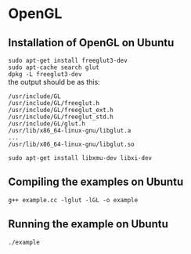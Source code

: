 # OpenGL
## Installation of OpenGL on Ubuntu  
`sudo apt-get install freeglut3-dev`  
`sudo apt-cache search glut`  
`dpkg -L freeglut3-dev`  
the output should be as this:  
```
/usr/include/GL
/usr/include/GL/freeglut.h
/usr/include/GL/freeglut_ext.h
/usr/include/GL/freeglut_std.h
/usr/include/GL/glut.h
/usr/lib/x86_64-linux-gnu/libglut.a
...
/usr/lib/x86_64-linux-gnu/libglut.so
```

`sudo apt-get install libxmu-dev libxi-dev`  

## Compiling the examples on Ubuntu
`g++ example.cc -lglut -lGL -o example`

## Running the example on Ubuntu
`./example`
